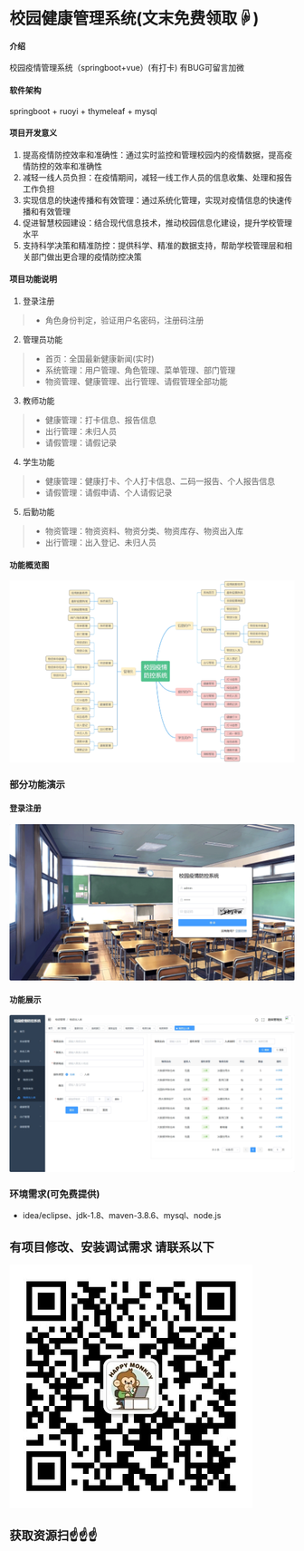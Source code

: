 # 校园健康管理系统(文末免费领取☟)

#### 介绍
校园疫情管理系统（springboot+vue）(有打卡)
有BUG可留言加微

#### 软件架构
springboot + ruoyi + thymeleaf + mysql


#### 项目开发意义

1.  提高疫情防控效率和准确性：通过实时监控和管理校园内的疫情数据，提高疫情防控的效率和准确性
2.  减轻一线人员负担：在疫情期间，减轻一线工作人员的信息收集、处理和报告工作负担
3.  实现信息的快速传播和有效管理：通过系统化管理，实现对疫情信息的快速传播和有效管理
4.  促进智慧校园建设：结合现代信息技术，推动校园信息化建设，提升学校管理水平
5.  支持科学决策和精准防控：提供科学、精准的数据支持，帮助学校管理层和相关部门做出更合理的疫情防控决策

#### 项目功能说明

1.  登录注册
> + 角色身份判定，验证用户名密码，注册码注册
2.  管理员功能
> + 首页：全国最新健康新闻(实时)
> + 系统管理：用户管理、角色管理、菜单管理、部门管理
> + 物资管理、健康管理、出行管理、请假管理全部功能
3.  教师功能
> + 健康管理：打卡信息、报告信息
> + 出行管理：未归人员
> + 请假管理：请假记录
4.  学生功能
> + 健康管理：健康打卡、个人打卡信息、二码一报告、个人报告信息
> + 请假管理：请假申请、个人请假记录
5.  后勤功能
> + 物资管理：物资资料、物资分类、物资库存、物资出入库
> + 出行管理：出入登记、未归人员

#### 功能概览图
![输入图片说明](photo/%E5%8A%9F%E8%83%BD%E5%9B%BE.png)

### 部分功能演示
#### 登录注册
![输入图片说明](photo/%E7%99%BB%E5%BD%95%E6%B3%A8%E5%86%8C.gif)

#### 功能展示
![输入图片说明](photo/%E5%8A%9F%E8%83%BD%E5%B1%95%E7%A4%BA-2.gif)

### 环境需求(可免费提供)
- idea/eclipse、jdk-1.8、maven-3.8.6、mysql、node.js

## 有项目修改、安装调试需求 请联系以下
![关注免费领](联系.png)

## 获取资源扫☝☝☝


